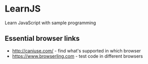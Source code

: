 # LearnJS
Learn JavaScript with sample programming

## Essential browser links
* http://caniuse.com/ - find what's supported in which browser
* https://www.browserling.com - test code in different browsers
